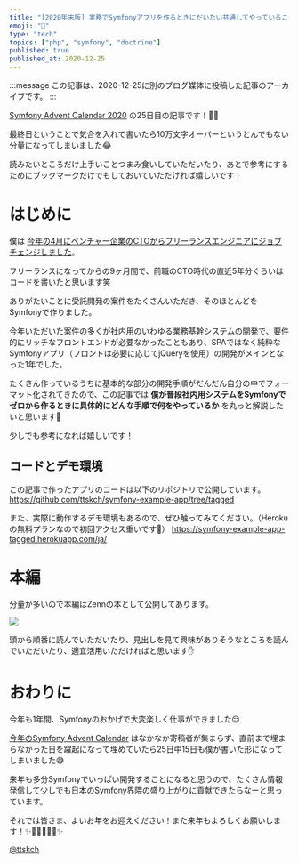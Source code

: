 ```yaml
---
title: "[2020年末版] 実務でSymfonyアプリを作るときにだいたい共通してやっていること"
emoji: "🎻"
type: "tech"
topics: ["php", "symfony", "doctrine"]
published: true
published_at: 2020-12-25
---
```


:::message
この記事は、2020-12-25に別のブログ媒体に投稿した記事のアーカイブです。
:::

[Symfony Advent Calendar 2020](https://qiita.com/advent-calendar/2020/symfony) の25日目の記事です！🎄🌙

最終日ということで気合を入れて書いたら10万文字オーバーというとんでもない分量になってしまいました😂

読みたいところだけ上手いことつまみ食いしていただいたり、あとで参考にするためにブックマークだけでもしておいていただければ嬉しいです！

# はじめに

僕は [今年の4月にベンチャー企業のCTOからフリーランスエンジニアにジョブチェンジしました](https://blog.ttskch.com/thank-you-quartet-communications/)。

フリーランスになってからの9ヶ月間で、前職のCTO時代の直近5年分ぐらいはコードを書いたと思います笑

ありがたいことに受託開発の案件をたくさんいただき、そのほとんどをSymfonyで作りました。

今年いただいた案件の多くが社内用のいわゆる業務基幹システムの開発で、要件的にリッチなフロントエンドが必要なかったこともあり、SPAではなく純粋なSymfonyアプリ（フロントは必要に応じてjQueryを使用）の開発がメインとなった1年でした。

たくさん作っているうちに基本的な部分の開発手順がだんだん自分の中でフォーマット化されてきたので、この記事では **僕が普段社内用システムをSymfonyでゼロから作るときに具体的にどんな手順で何をやっているか** を丸っと解説したいと思います💪

少しでも参考になれば嬉しいです！

## コードとデモ環境

この記事で作ったアプリのコードは以下のリポジトリで公開しています。
<https://github.com/ttskch/symfony-example-app/tree/tagged>

また、実際に動作するデモ環境もあるので、ぜひ触ってみてください。（Herokuの無料プランなので初回アクセス重いです🙏）
<https://symfony-example-app-tagged.herokuapp.com/ja/>

# 本編

分量が多いので本編はZennの本として公開してあります。

[![](https://tva1.sinaimg.cn/large/0081Kckwgy1glzcq4m4lyj307109cmxm.jpg)](https://zenn.dev/ttskch/books/2fa3612c68c2d9)

頭から順番に読んでいただいたり、見出しを見て興味がありそうなところを読んでいただいたり、適宜活用いただければと思います✋

# おわりに

今年も1年間、Symfonyのおかげで大変楽しく仕事ができました😌

[今年のSymfony Advent Calendar](https://qiita.com/advent-calendar/2020/symfony) はなかなか寄稿者が集まらず、直前まで埋まらなかった日を躍起になって埋めていたら25日中15日も僕が書いた形になってしまいました😅

来年も多分Symfonyでいっぱい開発することになると思うので、たくさん情報発信して少しでも日本のSymfony界隈の盛り上がりに貢献できたらなーと思っています。

それでは皆さま、よいお年をお迎えください！また来年もよろしくお願いします！✨🎅🎄🌄🎍🍱✨

[@ttskch](https://twitter.com/ttskch)
